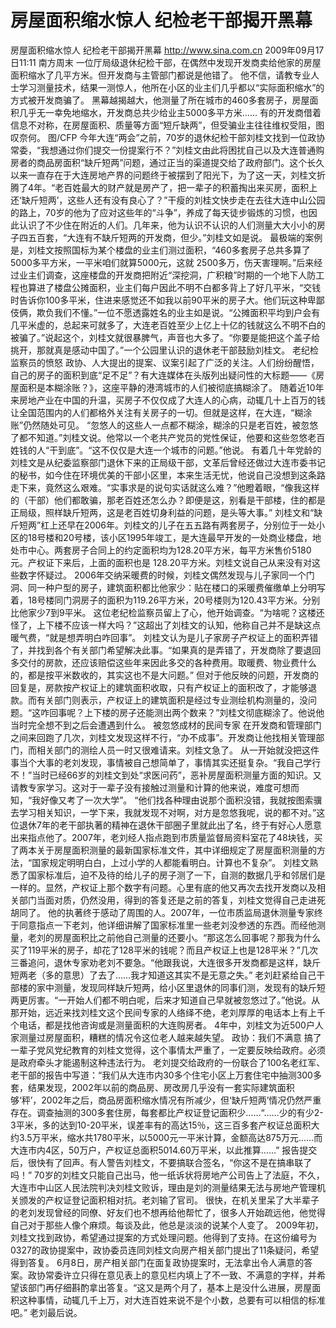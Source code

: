# 房屋面积缩水惊人 纪检老干部揭开黑幕

房屋面积缩水惊人 纪检老干部揭开黑幕
http://www.sina.com.cn  2009年09月17日11:11  南方周末
一位厅局级退休纪检干部，在偶然中发现开发商卖给他家的房屋面积缩水了几平方米。但开发商与主管部门都说是他错了。
他不信，请教专业人士学习测量技术，结果一测惊人，他所在小区的业主们几乎都以“实际面积缩水”的方式被开发商骗了。
黑幕越揭越大，他测量了所在城市的460多套房子，房屋面积几乎无一幸免地缩水，开发商总共少给业主5000多平方米……
有的开发商借着信息不对称，在房屋面积、质量等方面“短斤缺两”，但受骗业主往往维权受阻，图叹奈何。 图/CFP
今年大连“两会”之前，70岁的退休纪检干部刘桂文找到一位政协常委，“我想通过你们提交一份提案行不？”刘桂文由此将困扰自己以及大连普通购房者的商品房面积“缺斤短两”问题，通过正当的渠道提交给了政府部门。这个长久以来一直存在于大连房地产界的问题终于被摆到了阳光下，为了这一天，刘桂文折腾了4年。“老百姓最大的财产就是房产了，把一辈子的积蓄掏出来买房，面积上还‘缺斤短两’，这些人还有没有良心了？”干瘦的刘桂文快步走在去往大连中山公园的路上，70岁的他为了应对这些年的“斗争”，养成了每天徒步锻炼的习惯，也因此认识了不少住在附近的人们。几年来，他为认识不认识的人们测量大大小小的房子四五百套，“大连有不缺斤短两的开发商，但少。”刘桂文如是说。
最极端的案例是，刘桂文按照国标为某个楼盘的业主们测过面积，“460多套房子总共多算了5000多平方米，一平米咱们就算5000元，这就 2500多万，伤天害理啊。”后来经过业主们调查，这座楼盘的开发商把附近“深挖洞，广积粮”时期的一个地下人防工程也算进了楼盘公摊面积，业主们每户因此不明不白都多背上了好几平米，“交钱时告诉你100多平米，住进来感觉还不如我以前90平米的房子大。他们玩这种卑鄙伎俩，欺负我们不懂。”一位不愿透露姓名的业主如是说。“公摊面积平均到户会有几平米虚的，总起来可就多了，大连老百姓至少上亿上十亿的钱就这么不明不白的被骗了。”说起这个，刘桂文就很暴脾气，声音也大多了。“你要是能把这个盖子给挑开，那就真是感动中国了。”一个公园里认识的退休老干部鼓励刘桂文。
老纪检监察员的愤怒
政协、人大提出的提案、议案引起了广泛的关注。人们纷纷醒悟，自己的房子的面积到底“足不足”？有大连媒体在头版列出疑问性的大标题——《房屋面积是本糊涂账？》，这座平静的港湾城市的人们被彻底搞糊涂了。
随着近10年来房地产业在中国的升温，买房子不仅仅成了大连人的心病，动辄几十上百万的钱让全国范围内的人们都格外关注有关房子的一切。但就是这样，在大连，“糊涂账”仍然随处可见。
“忽悠人的这些人一点都不糊涂，糊涂的只是老百姓，被忽悠了都不知道。”刘桂文说。他常以一个老共产党员的党性保证，他要和这些忽悠老百姓钱的人“干到底”。“这不仅仅是大连一个城市的问题。”他说。
有着几十年党龄的刘桂文是从纪委监察部门退休下来的正局级干部，文革后曾经还做过大连市委书记的秘书，如今住在环境优美的干部小区里，本来生活无忧，他说自己没想到这条路走下来，竟然这么艰难。“实事求是的说句实话就这么难？”他瞪着眼，“像我这样的（干部）他们都敢骗，那老百姓还怎么办？即便是这，别看是干部楼，住的都是正局级，照样缺斤短两，这是老百姓切身利益的问题，是头等大事。”
刘桂文和“缺斤短两”杠上还早在2006年。刘桂文的儿子在五五路有两套房子，分别位于一处小区的18号楼和20号楼，该小区1995年竣工，是大连最早开发的一处商业楼盘，地处市中心。两套房子合同上的约定面积均为128.20平方米，每平方米售价5180元。产权证下来后，上面的面积也是 128.20平方米。刘桂文说自己从来没有对这些数字怀疑过。
2006年交纳采暖费的时候，刘桂文偶然发现与儿子家同一个门洞、同一种户型的房子，建筑面积都比他家少：贴在楼口的采暖费催缴单上分明写着，18号楼同门洞房子的面积为119.26平方米，20号楼则为120.43平方米。分别比他家少7到9平米。
这位老纪检监察员留上了心，他开始调查。“为啥呢？这楼还怪了，上下楼不应该一样大吗？”这超出了刘桂文的认知，他称自己并不是缺这点暖气费，“就是想弄明白咋回事”。
刘桂文认为是儿子家房子产权证上的面积弄错了，并找到各个有关部门希望解决此事。“如果真的是弄错了，开发商除了要退回多交付的房款，还应该赔偿这些年来因此多交的各种费用。取暖费、物业费什么的，都是按平米数收的，其实这也不是大问题。”
但对于他反映的问题，开发商的回复是，房款按产权证上的建筑面积收取，只有产权证上的面积改了，才能够退款。而有关部门则表示，产权证上的建筑面积是经过专业测绘机构测量的，没问题。“这咋回事呢？上下楼的房子还能测出两个数来？”刘桂文彻底糊涂了。他说他当时完全想不到之后会遭遇到什么。
被忽悠成材的民间专家
在开发商和管理部门之间来回跑了几次，刘桂文发现这样不行，“办不成事”。开发商让他找相关管理部门，而相关部门的测绘人员一时又很难请来。刘桂文急了。
从一开始就没把这件事当个大事的老刘发现，事情被自己想简单了，事情其实还挺复杂。“我自己学行不！”当时已经66岁的刘桂文到处“求医问药”，恶补房屋面积测量方面的知识。又请教专家学习。这对于一辈子没有接触过测量和计算的他来说，难度可想而知，“我好像又考了一次大学”。
“他们找各种理由说那个面积没错，我就按图索骥去学习相关知识，一学下来，我就发现不对啊，对方是忽悠我呢，说的都不对。”这位退休7年的老干部执著的精神在退休干部圈子里就此出了名，终于有好心人愿意出来指点他了。2007年，老刘经人指点跑到市质量监督局资料室花了48块钱，买了两本关于房屋面积测量的最新国家标准文件，其中详细规定了房屋面积测量的方法，“国家规定明明白白，上过小学的人都能看明白。计算也不复杂”。
刘桂文熟悉了国家标准后，迫不及待的给儿子的房子测了一下，自测的数据几乎和邻居们是一样的。显然，产权证上那个数字有问题。心里有底的他又再次去找开发商以及相关部门当面对质，仍然没用，得到的答复还是之前的答复，刘桂文觉得自己走进死胡同了。
他的执著终于感动了周围的人。2007年，一位市质监局退休测量专家终于同意指点一下老刘，他详细讲解了国家标准里一些老刘没参透的东西。而经他测量，老刘的房屋面积比之前他自己测量的还要小。“那这怎么回事呢？那我为什么买了119平米的房子，却花了128平米的钱呢？而且产权证上也是128平米？”几次三番追问，退休专家劝老刘不要急。“他跟我说，大连很多开发商都是这样，缺斤短两老（多的意思）了去了……我才知道这其实不是无意之失。”
老刘赶紧给自己干部楼的家中测量，发现同样缺斤短两，给小区里退休的同事们测，发现有的缺斤短两更厉害。“一开始人们都不明白呢，后来才知道自己早就被忽悠过了。”他说。从那开始，远近来找刘桂文这个民间专家的人络绎不绝，老刘厚厚的电话本上有上千个电话，都是找他咨询或是测量面积的大连购房者。
4年中，刘桂文为近500户人家测量过房屋面积，糟糕的情况令这位老人越来越失望。
政协：我们不满意
搞了一辈子党风党纪教育的刘桂文觉得，这个事情太严重了，一定要反映给政府。必须是政府牵头才能遏制这种违法行为。
老刘提交给政府的一份联合了100名老红军、老干部的报告中写道：“我们从大连市内30多个住宅小区上万套住宅中抽测300多套，结果发现，2002年以前的商品房、房改房几乎没有一套实际建筑面积够‘秤’，2002年之后，商品房面积缩水情况有所减少，但‘缺斤短两’情况仍然严重存在。调查抽测的300多套住房，每套都比产权证登记面积少……“……少的有少2-3平米，多的达到10-20平米，误差率有的高达15％，这三百多套产权证总面积大约3.5万平米，缩水共1780平米，以5000元一平米计算，金额高达875万元……而大连市内4区，50万户，产权证总面积5014.60万平米，以此推算……”
报告提交后，很快有了回声。有人警告刘桂文，不要搞联合签名，“你这不是在搞串联了吗！”
70岁的刘桂文只能自己出马，他一纸诉状将房地产公司告上了法庭，不久，大连市中山区人民法院判决刘桂文败诉，理由是刘的测量结果无法与房地产管理机关颁发的产权证登记面积相对抗。老刘输了官司。
很快，在机关里呆了大半辈子的老刘发现曾经的同僚、好友们也不想再给他帮忙了，很多人开始疏远他，他觉得自己对于那些人像个麻烦。每谈及此，他总是淡淡的说某个人变了。
2009年初，刘桂文找到政协，希望通过提案的方式处理问题。他得到了支持。在这份编号为0327的政协提案中，政协委员连同刘桂文向房产相关部门提出了11条疑问，希望得到答复。
6月8日，房产相关部门在面复政协提案时，无法拿出令人满意的答案。政协常委许立只得在意见表上的意见栏内填上了不一致、不满意的字样，并希望该部门再仔细斟酌拿出答复。“这又是两个月了，基本上是没什么进展，房屋面积这种事情，动辄几千上万，对大连百姓来说不是个小数，总要有可以相信的标准吧。” 老刘最后说。

